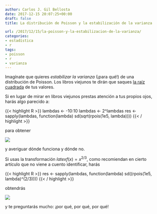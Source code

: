 ```yaml
---
author: Carlos J. Gil Bellosta
date: 2017-12-15 20:07:25+00:00
draft: false
title: La distribución de Poisson y la estabilización de la varianza

url: /2017/12/15/la-poisson-y-la-estabilizacion-de-la-varianza/
categories:
- estadística
- r
tags:
- poisson
- r
- varianza
---
```


Imagínate que quieres _estabilizar la varianza_ (¡para qué!) de una distribución de Poisson. Los libros viejunos te dirán que saques [la raíz cuadrada](https://en.wikipedia.org/wiki/Variance-stabilizing_transformation) de tus valores.

Si en lugar de mirar en libros viejunos prestas atención a tus propios ojos, harás algo parecido a:

{{< highlight R >}}
lambdas <- -10:10
lambdas <- 2^lambdas
res <- sapply(lambdas,
    function(lambda) sd(sqrt(rpois(1e5, lambda))))
{{< / highlight >}}

para obtener

![](/wp-uploads/2017/12/estabilizacion_varianza_poisson.png#center)

y averiguar dónde funciona y dónde no.

Si usas la transformación $latex f(x) = x^{2/3}$, como recomiendan en cierto artículo que no viene a cuento identificar, harás

{{< highlight R >}}
res <- sapply(lambdas, function(lambda) sd((rpois(1e5, lambda)^(2/3))))
{{< / highlight >}}

obtendrás

![](/wp-uploads/2017/12/estabilizacion_varianza_poisson_alt.png#center)

y te preguntarás mucho: ¡por qué, por qué, por qué!


